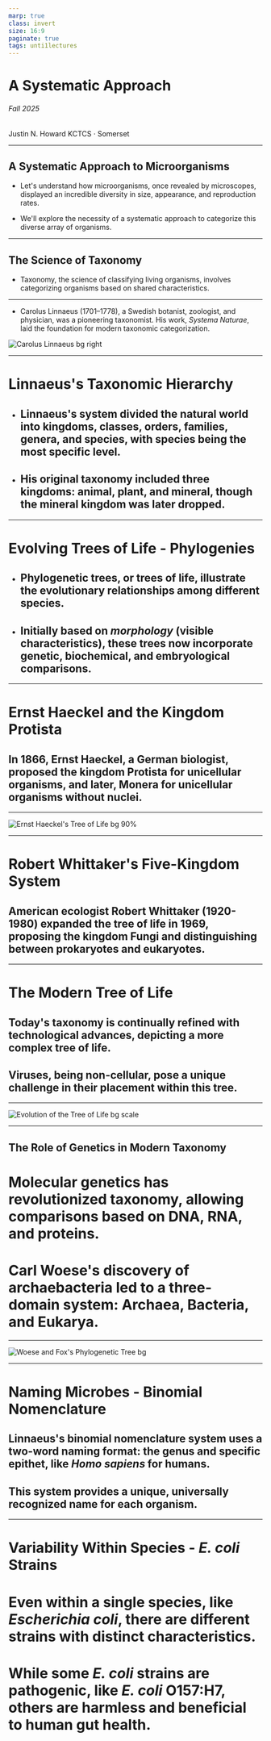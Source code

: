 ```yaml
---
marp: true
class: invert
size: 16:9
paginate: true
tags: unti1lectures
---
```

# A Systematic Approach




###### Fall 2025
Justin N. Howard
KCTCS · Somerset


---

## A Systematic Approach to Microorganisms

- Let's understand how microorganisms, once revealed by microscopes, displayed an incredible diversity in size, appearance, and reproduction rates.
  
  

- We'll explore the necessity of a systematic approach to categorize this diverse array of organisms.
  
---
## The Science of Taxonomy

- Taxonomy, the science of classifying living organisms, involves categorizing organisms based on shared characteristics.
  
---

- Carolus Linnaeus (1701–1778), a Swedish botanist, zoologist, and physician, was a pioneering taxonomist. His work, *Systema Naturae*, laid the foundation for modern taxonomic categorization.

![Carolus Linnaeus bg right](unit1images/Fig1.8.jpg)

---

# Linnaeus's Taxonomic Hierarchy

- ## Linnaeus's system divided the natural world into kingdoms, classes, orders, families, genera, and species, with species being the most specific level.


- ## His original taxonomy included three kingdoms: animal, plant, and mineral, though the mineral kingdom was later dropped.


---

# Evolving Trees of Life - Phylogenies

- ## Phylogenetic trees, or trees of life, illustrate the evolutionary relationships among different species.
  
- ## Initially based on *morphology* (visible characteristics), these trees now incorporate genetic, biochemical, and embryological comparisons.

---

# Ernst Haeckel and the Kingdom Protista

## In 1866, Ernst Haeckel, a German biologist, proposed the kingdom Protista for unicellular organisms, and later, Monera for unicellular organisms without nuclei.

---

![Ernst Haeckel's Tree of Life bg 90%](unit1images/Fig1.9.jpg)

---

# Robert Whittaker's **Five-Kingdom System**

## American ecologist Robert Whittaker (1920-1980) expanded the tree of life in 1969, proposing the kingdom Fungi and distinguishing between prokaryotes and eukaryotes.
  
---

# The Modern Tree of Life

## Today's taxonomy is continually refined with technological advances, depicting a more complex tree of life.
  
## Viruses, being non-cellular, pose a unique challenge in their placement within this tree.

---

![Evolution of the Tree of Life bg scale](unit1images/Fig1.10.jpg)

---

## The Role of Genetics in Modern Taxonomy

# Molecular genetics has revolutionized taxonomy, allowing comparisons based on DNA, RNA, and proteins.
# Carl Woese's discovery of archaebacteria led to a three-domain system: Archaea, Bacteria, and Eukarya.
  
---

![Woese and Fox's Phylogenetic Tree bg](unit1images/Fig1.11.jpg)

---

# Naming Microbes - Binomial Nomenclature

## Linnaeus's binomial nomenclature system uses a two-word naming format: the genus and specific epithet, like *Homo sapiens* for humans.
  
## This system provides a unique, universally recognized name for each organism.


---

# Variability Within Species - *E. coli* Strains

# Even within a single species, like *Escherichia coli*, there are different strains with distinct characteristics.

# While some *E. coli* strains are pathogenic, like *E. coli* O157:H7, others are harmless and beneficial to human gut health.
